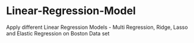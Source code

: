 # Linear-Regression-Model
Apply different Linear Regression Models - Multi Regression, Ridge, Lasso and Elastic Regression on Boston Data set
